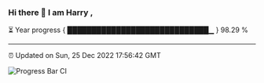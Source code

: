 ### Hi there 👋 I am Harry , 

⏳ Year progress { █████████████████████████████▁ } 98.29 %

---

⏰ Updated on Sun, 25 Dec 2022 17:56:42 GMT

![Progress Bar CI](https://github.com/duykhang68/duykhang68/workflows/Progress%20Bar%20CI/badge.svg)
